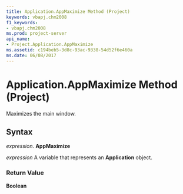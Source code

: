 ```yaml
---
title: Application.AppMaximize Method (Project)
keywords: vbapj.chm2008
f1_keywords:
- vbapj.chm2008
ms.prod: project-server
api_name:
- Project.Application.AppMaximize
ms.assetid: c194beb5-3d8c-93ac-9338-54d52f6e460a
ms.date: 06/08/2017
---
```



# Application.AppMaximize Method (Project)

Maximizes the main window.


## Syntax

 _expression_. **AppMaximize**

 _expression_ A variable that represents an **Application** object.


### Return Value

 **Boolean**


